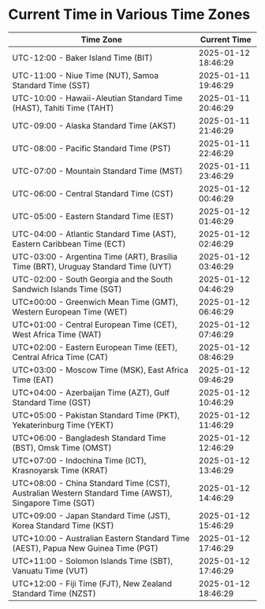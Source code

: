 # Current Time in Various Time Zones

| Time Zone | Current Time |
|-----------|--------------|
| UTC-12:00 - Baker Island Time (BIT) | 2025-01-12 18:46:29 |
| UTC-11:00 - Niue Time (NUT), Samoa Standard Time (SST) | 2025-01-11 19:46:29 |
| UTC-10:00 - Hawaii-Aleutian Standard Time (HAST), Tahiti Time (TAHT) | 2025-01-11 20:46:29 |
| UTC-09:00 - Alaska Standard Time (AKST) | 2025-01-11 21:46:29 |
| UTC-08:00 - Pacific Standard Time (PST) | 2025-01-11 22:46:29 |
| UTC-07:00 - Mountain Standard Time (MST) | 2025-01-11 23:46:29 |
| UTC-06:00 - Central Standard Time (CST) | 2025-01-12 00:46:29 |
| UTC-05:00 - Eastern Standard Time (EST) | 2025-01-12 01:46:29 |
| UTC-04:00 - Atlantic Standard Time (AST), Eastern Caribbean Time (ECT) | 2025-01-12 02:46:29 |
| UTC-03:00 - Argentina Time (ART), Brasília Time (BRT), Uruguay Standard Time (UYT) | 2025-01-12 03:46:29 |
| UTC-02:00 - South Georgia and the South Sandwich Islands Time (SGT) | 2025-01-12 04:46:29 |
| UTC±00:00 - Greenwich Mean Time (GMT), Western European Time (WET) | 2025-01-12 06:46:29 |
| UTC+01:00 - Central European Time (CET), West Africa Time (WAT) | 2025-01-12 07:46:29 |
| UTC+02:00 - Eastern European Time (EET), Central Africa Time (CAT) | 2025-01-12 08:46:29 |
| UTC+03:00 - Moscow Time (MSK), East Africa Time (EAT) | 2025-01-12 09:46:29 |
| UTC+04:00 - Azerbaijan Time (AZT), Gulf Standard Time (GST) | 2025-01-12 10:46:29 |
| UTC+05:00 - Pakistan Standard Time (PKT), Yekaterinburg Time (YEKT) | 2025-01-12 11:46:29 |
| UTC+06:00 - Bangladesh Standard Time (BST), Omsk Time (OMST) | 2025-01-12 12:46:29 |
| UTC+07:00 - Indochina Time (ICT), Krasnoyarsk Time (KRAT) | 2025-01-12 13:46:29 |
| UTC+08:00 - China Standard Time (CST), Australian Western Standard Time (AWST), Singapore Time (SGT) | 2025-01-12 14:46:29 |
| UTC+09:00 - Japan Standard Time (JST), Korea Standard Time (KST) | 2025-01-12 15:46:29 |
| UTC+10:00 - Australian Eastern Standard Time (AEST), Papua New Guinea Time (PGT) | 2025-01-12 17:46:29 |
| UTC+11:00 - Solomon Islands Time (SBT), Vanuatu Time (VUT) | 2025-01-12 17:46:29 |
| UTC+12:00 - Fiji Time (FJT), New Zealand Standard Time (NZST) | 2025-01-12 18:46:29 |
